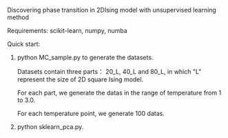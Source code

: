 Discovering phase transition in 2DIsing model with unsupervised learning method 

Requirements: scikit-learn, numpy, numba 

Quick start:

1. python MC_sample.py to generate the datasets.
   
   Datasets contain three parts： 20_L, 40_L and 80_L, in which "L" represent the size of 2D square Ising model.    
   
   For each part, we generate the datas in the range of temperature from 1 to 3.0. 
   
   For each temperature point, we generate 100 datas.

2. python sklearn_pca.py.
